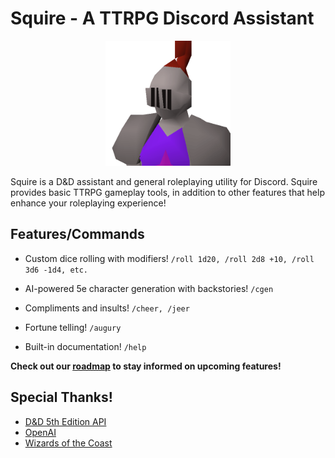 # Squire - A TTRPG Discord Assistant
<p align="center"><img src="assets\img\squire_bust.png" alt="image of a knight" width="200" /></p>
Squire is a D&D assistant and general roleplaying utility for Discord. Squire provides basic TTRPG gameplay tools, in addition to other features that help enhance your roleplaying experience!

## Features/Commands
- Custom dice rolling with modifiers!
`/roll 1d20, /roll 2d8 +10, /roll 3d6 -1d4, etc.`

- AI-powered 5e character generation with backstories!
`/cgen`

- Compliments and insults!
`/cheer, /jeer`

- Fortune telling!
`/augury`

- Built-in documentation!
`/help`

**Check out our [roadmap](https://github.com/users/shouldworkright/projects/2) to stay informed on upcoming features!**

## Special Thanks!
- [D&D 5th Edition API](https://github.com/5e-bits/5e-srd-api)
- [OpenAI](https://openai.com/)
- [Wizards of the Coast](https://company.wizards.com/en)